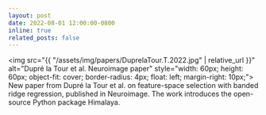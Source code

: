 ```yaml
---
layout: post
date: 2022-08-01 12:00:00-0800
inline: true
related_posts: false
---
```


<img src="{{ "/assets/img/papers/DuprelaTour.T.2022.jpg" | relative_url }}" alt="Dupré la Tour et al. Neuroimage paper" style="width: 60px; height: 60px; object-fit: cover; border-radius: 4px; float: left; margin-right: 10px;"> New paper from Dupré la Tour et al. on feature-space selection with banded ridge regression, published in Neuroimage. The work introduces the open-source Python package Himalaya.
